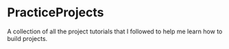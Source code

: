 # PracticeProjects
A collection of all the project tutorials that I followed to help me learn how to build projects.
